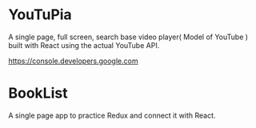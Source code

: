 # YouTuPia
A single page, full screen, search base video player( Model of YouTube ) built with React using the actual YouTube API.

https://console.developers.google.com 


# BookList
A single page app to practice Redux and connect it with React.

